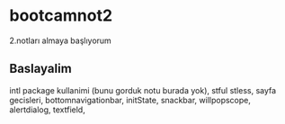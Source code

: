 # bootcamnot2

2.notları almaya başlıyorum 

## Baslayalim

intl package kullanimi (bunu gorduk notu burada yok), 
stful stless, 
sayfa gecisleri,
bottomnavigationbar, initState, snackbar, willpopscope, 
alertdialog, textfield, 